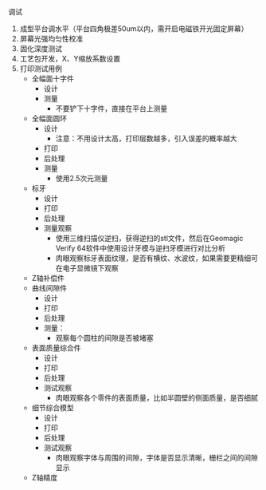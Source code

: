 调试

1. 成型平台调水平（平台四角极差50um以内，需开启电磁铁开光固定屏幕）
2. 屏幕光强均匀性校准
3. 固化深度测试
4. 工艺包开发，X、Y缩放系数设置
5. 打印测试用例
   - 全幅面十字件
     - 设计
     - 测量
       - 不要铲下十字件，直接在平台上测量
   - 全幅面圆环
     - 设计
       - 注意：不用设计太高，打印层数越多，引入误差的概率越大
     - 打印
     - 后处理
     - 测量
       - 使用2.5次元测量
   - 标牙
     - 设计
     - 打印
     - 后处理
     - 测量观察
       - 使用三维扫描仪逆扫，获得逆扫的stl文件，然后在Geomagic Verify 64软件中使用设计牙模与逆扫牙模进行对比分析
       - 肉眼观察标牙表面纹理，是否有横纹、水波纹，如果需要更精细可在电子显微镜下观察
   - Z轴补偿件
   - 曲线间隙件
     - 设计
     - 打印
     - 后处理
     - 测量：
       - 观察每个圆柱的间隙是否被堵塞
   - 表面质量综合件
     - 设计
     - 打印
     - 后处理
     - 测试观察
       - 肉眼观察各个零件的表面质量，比如半圆壁的侧面质量，是否细腻
   - 细节综合模型
     - 设计
     - 打印
     - 后处理
     - 测试观察
       - 肉眼观察字体与周围的间隙，字体是否显示清晰，栅栏之间的间隙显示
   - Z轴精度